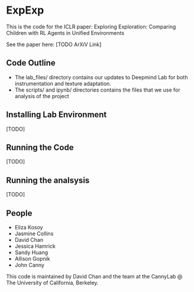 # ExpExp

This is the code for the ICLR paper:
Exploring Exploration: Comparing Children with RL Agents in Unified Environments

See the paper here: [TODO ArXiV Link]

## Code Outline

- The lab_files/ directory contains our updates to Deepmind Lab for both instrumentation and texture adaptation.
- The scripts/ and ipynb/ directories contains the files that we use for analysis of the project

## Installing Lab Environment

[TODO]

## Running the Code

[TODO]

## Running the analsysis

[TODO]

## People

- Eliza Kosoy
- Jasmine Collins
- David Chan
- Jessica Hamrick
- Sandy Huang
- Allison Gopnik
- John Canny

This code is maintained by David Chan and the team at the CannyLab @ The University of California, Berkeley.
